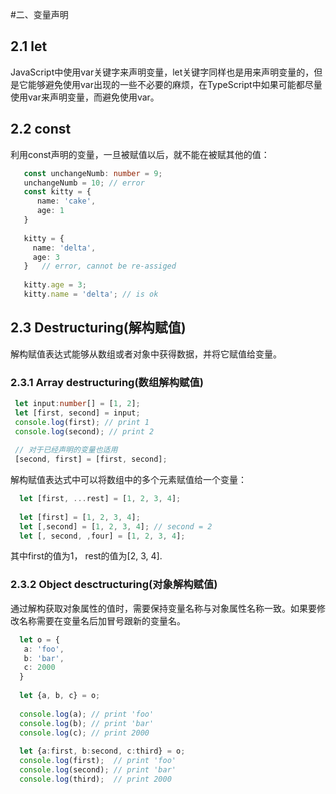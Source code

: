 #二、变量声明

## 2.1 let
JavaScript中使用var关键字来声明变量，let关键字同样也是用来声明变量的，但是它能够避免使用var出现的一些不必要的麻烦，在TypeScript中如果可能都尽量使用var来声明变量，而避免使用var。

## 2.2 const
利用const声明的变量，一旦被赋值以后，就不能在被赋其他的值：
```TypeScript
   const unchangeNumb: number = 9;
   unchangeNumb = 10; // error
   const kitty = {
      name: 'cake',
      age: 1
   }
   
   kitty = {
     name: 'delta',
     age: 3
   }   // error, cannot be re-assiged
   
   kitty.age = 3;
   kitty.name = 'delta'; // is ok
```

## 2.3 Destructuring(解构赋值)
解构赋值表达式能够从数组或者对象中获得数据，并将它赋值给变量。

### 2.3.1 Array destructuring(数组解构赋值)

```TypeScript
 let input:number[] = [1, 2];
 let [first, second] = input;
 console.log(first); // print 1
 console.log(second); // print 2
 
 // 对于已经声明的变量也适用
 [second, first] = [first, second];
```
解构赋值表达式中可以将数组中的多个元素赋值给一个变量：
```TypeScript
  let [first, ...rest] = [1, 2, 3, 4];
  
  let [first] = [1, 2, 3, 4];
  let [,second] = [1, 2, 3, 4]; // second = 2
  let [, second, ,four] = [1, 2, 3, 4];
```
其中first的值为1， rest的值为[2, 3, 4].

### 2.3.2 Object desctructuring(对象解构赋值)
通过解构获取对象属性的值时，需要保持变量名称与对象属性名称一致。如果要修改名称需要在变量名后加冒号跟新的变量名。
```TypeScript
  let o = {
   a: 'foo',
   b: 'bar',
   c: 2000
  }
  
  let {a, b, c} = o;
  
  console.log(a); // print 'foo'
  console.log(b); // print 'bar'
  console.log(c); // print 2000
  
  let {a:first, b:second, c:third} = o;
  console.log(first);  // print 'foo'
  console.log(second); // print 'bar'
  console.log(third);  // print 2000
```
